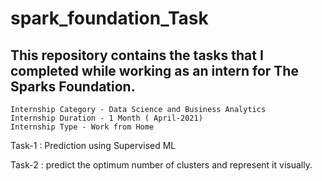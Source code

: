 # spark_foundation_Task



This repository contains the tasks that I completed while working as an intern for The Sparks Foundation.
---

    Internship Category - Data Science and Business Analytics
    Internship Duration - 1 Month ( April-2021)
    Internship Type - Work from Home
    
Task-1 : Prediction using Supervised ML
 
 Task-2 : predict the optimum number of clusters
and represent it visually.
 
